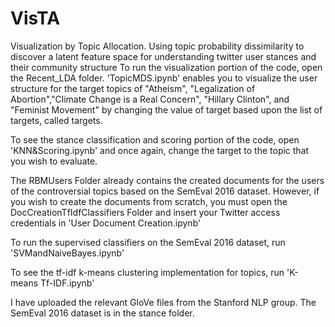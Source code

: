 # VisTA
Visualization by Topic Allocation. Using topic probability dissimilarity to discover a latent feature space for understanding twitter user stances and their community structure
To run the visualization portion of the code, open the Recent_LDA folder. 'TopicMDS.ipynb' enables you to visualize the user structure for the target topics of "Atheism", "Legalization of Abortion","Climate Change is a Real Concern", "Hillary Clinton", and "Feminist Movement" by changing the value of target based upon the list of targets, called targets.

To see the stance classification and scoring portion of the code, open 'KNN&Scoring.ipynb' and once again, change the target to the topic that you wish to evaluate.

The RBMUsers Folder already contains the created documents for the users of the controversial topics based on the SemEval 2016 dataset. However, if you wish to create the documents from scratch, you must open the DocCreationTfIdfClassifiers Folder and insert your Twitter access credentials in 'User Document Creation.ipynb'

To run the supervised classifiers on the SemEval 2016 dataset, run 'SVMandNaiveBayes.ipynb'

To see the tf-idf k-means clustering implementation for topics, run 'K-means Tf-IDF.ipynb'

I have uploaded the relevant GloVe files from the Stanford NLP group. The SemEval 2016 dataset is in the stance folder.
